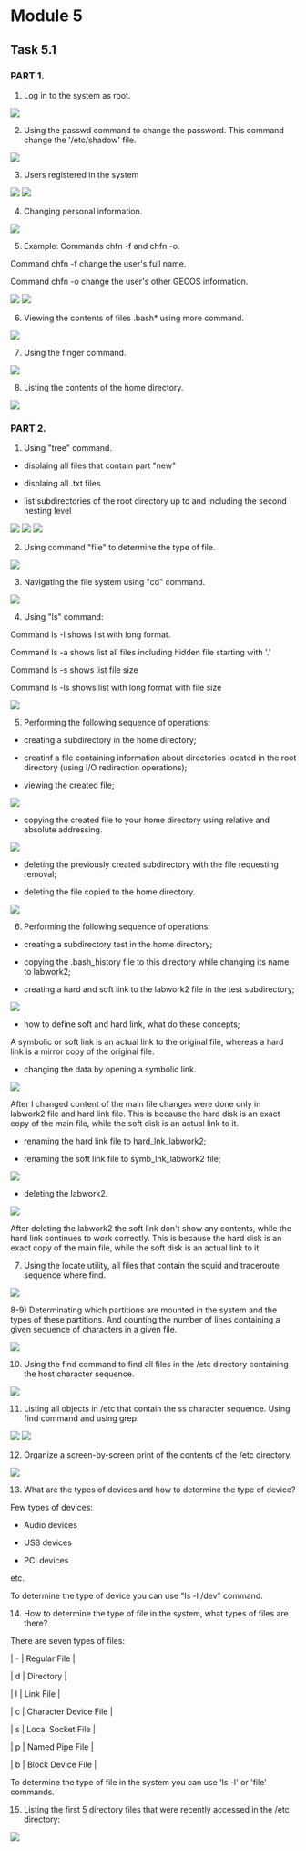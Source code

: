 # Module 5 

## Task 5.1

### PART 1.

1) Log in to the system as root.

<img src="https://github.com/Yuliia-Sadoma/DevOps_online_Kyiv_2020Q42021Q1/blob/main/m5/task5.1/screenshots/5.1.PNG?raw=true">

2) Using the passwd command to change the password. This command change the '/etc/shadow' file.

<img src="https://github.com/Yuliia-Sadoma/DevOps_online_Kyiv_2020Q42021Q1/blob/main/m5/task5.1/screenshots/2.PNG?raw=true">

3) Users registered in the system

<img src="https://github.com/Yuliia-Sadoma/DevOps_online_Kyiv_2020Q42021Q1/blob/main/m5/task5.1/screenshots/33.PNG?raw=true">

<img src="https://github.com/Yuliia-Sadoma/DevOps_online_Kyiv_2020Q42021Q1/blob/main/m5/task5.1/screenshots/34.PNG?raw=true">

4) Changing personal information.

<img src="https://github.com/Yuliia-Sadoma/DevOps_online_Kyiv_2020Q42021Q1/blob/main/m5/task5.1/screenshots/7.PNG?raw=true">

5) Example: Commands chfn -f and chfn -o.

Command chfn -f change the user's full name.

Command chfn -o change the user's other GECOS information.

<img src="https://github.com/Yuliia-Sadoma/DevOps_online_Kyiv_2020Q42021Q1/blob/main/m5/task5.1/screenshots/8.PNG?raw=true">

<img src="https://github.com/Yuliia-Sadoma/DevOps_online_Kyiv_2020Q42021Q1/blob/main/m5/task5.1/screenshots/9.PNG?raw=true">

6) Viewing the contents of files .bash* using more command.

<img src="https://github.com/Yuliia-Sadoma/DevOps_online_Kyiv_2020Q42021Q1/blob/main/m5/task5.1/screenshots/10.PNG?raw=true">

7) Using the finger command.

<img src="https://github.com/Yuliia-Sadoma/DevOps_online_Kyiv_2020Q42021Q1/blob/main/m5/task5.1/screenshots/13.PNG?raw=true">

8) Listing the contents of the home directory.

<img src="https://github.com/Yuliia-Sadoma/DevOps_online_Kyiv_2020Q42021Q1/blob/main/m5/task5.1/screenshots/12.PNG?raw=true">

### PART 2.

1) Using "tree" command. 

- displaing all files that contain part "new"

- displaing all .txt files 

- list subdirectories of the root directory up to and including the second nesting level

<img src="https://github.com/Yuliia-Sadoma/DevOps_online_Kyiv_2020Q42021Q1/blob/main/m5/task5.1/screenshots/14.PNG?raw=true">

<img src="https://github.com/Yuliia-Sadoma/DevOps_online_Kyiv_2020Q42021Q1/blob/main/m5/task5.1/screenshots/15.PNG?raw=true">

<img src="https://github.com/Yuliia-Sadoma/DevOps_online_Kyiv_2020Q42021Q1/blob/main/m5/task5.1/screenshots/16.PNG?raw=true">

2) Using command "file" to determine the type of file.

<img src="https://github.com/Yuliia-Sadoma/DevOps_online_Kyiv_2020Q42021Q1/blob/main/m5/task5.1/screenshots/17.PNG?raw=true">

3) Navigating the file system using "cd" command.

<img src="https://github.com/Yuliia-Sadoma/DevOps_online_Kyiv_2020Q42021Q1/blob/main/m5/task5.1/screenshots/18.PNG?raw=true">

4) Using "ls" command:

Command ls -l	shows list with long format.

Command ls -a	shows list all files including hidden file starting with '.'

Command ls -s	shows list file size

Command ls -ls shows list with long format with file size

<img src="https://github.com/Yuliia-Sadoma/DevOps_online_Kyiv_2020Q42021Q1/blob/main/m5/task5.1/screenshots/19.PNG?raw=true">

5) Performing the following sequence of operations:

- creating a subdirectory in the home directory;

- creatinf a file containing information about directories located in the root directory (using I/O redirection operations);

- viewing the created file;

<img src="https://github.com/Yuliia-Sadoma/DevOps_online_Kyiv_2020Q42021Q1/blob/main/m5/task5.1/screenshots/20.PNG?raw=true">

- copying the created file to your home directory using relative and absolute addressing.

<img src="https://github.com/Yuliia-Sadoma/DevOps_online_Kyiv_2020Q42021Q1/blob/main/m5/task5.1/screenshots/21.PNG?raw=true">

- deleting the previously created subdirectory with the file requesting removal;

- deleting the file copied to the home directory.

<img src="https://github.com/Yuliia-Sadoma/DevOps_online_Kyiv_2020Q42021Q1/blob/main/m5/task5.1/screenshots/22.PNG?raw=true">

6) Performing the following sequence of operations:

- creating a subdirectory test in the home directory;

- copying the .bash_history file to this directory while changing its name to labwork2;

- creating a hard and soft link to the labwork2 file in the test subdirectory;

<img src="https://github.com/Yuliia-Sadoma/DevOps_online_Kyiv_2020Q42021Q1/blob/main/m5/task5.1/screenshots/23.png?raw=true">

- how to define soft and hard link, what do these concepts;

A symbolic or soft link is an actual link to the original file, whereas a hard link is a mirror copy of the original file.

- changing the data by opening a symbolic link. 

<img src="https://github.com/Yuliia-Sadoma/DevOps_online_Kyiv_2020Q42021Q1/blob/main/m5/task5.1/screenshots/25.PNG?raw=true">

After I changed content of the main file changes were done only in labwork2 file and hard link file. This is because the hard disk is an exact copy of the main file, while the soft disk is an actual link to it. 

- renaming the hard link file to hard_lnk_labwork2;

- renaming the soft link file to symb_lnk_labwork2 file;

<img src="https://github.com/Yuliia-Sadoma/DevOps_online_Kyiv_2020Q42021Q1/blob/main/m5/task5.1/screenshots/24.PNG?raw=true">

- deleting the labwork2. 

<img src="https://github.com/Yuliia-Sadoma/DevOps_online_Kyiv_2020Q42021Q1/blob/main/m5/task5.1/screenshots/35.PNG?raw=true">


After deleting the labwork2 the soft link don't show any contents, while the hard link continues to work correctly. This is because the hard disk is an exact copy of the main file, while the soft disk is an actual link to it. 

7) Using the locate utility, all files that contain the squid and traceroute sequence where find.

<img src="https://github.com/Yuliia-Sadoma/DevOps_online_Kyiv_2020Q42021Q1/blob/main/m5/task5.1/screenshots/26.PNG?raw=true">

8-9) Determinating which partitions are mounted in the system and the types of these partitions. And counting the number of lines containing a given sequence of characters in a given file.

<img src="https://github.com/Yuliia-Sadoma/DevOps_online_Kyiv_2020Q42021Q1/blob/main/m5/task5.1/screenshots/27.PNG?raw=true">

10) Using the find command to find all files in the /etc directory containing the host character sequence.

<img src="https://github.com/Yuliia-Sadoma/DevOps_online_Kyiv_2020Q42021Q1/blob/main/m5/task5.1/screenshots/28.PNG?raw=true">

11) Listing all objects in /etc that contain the ss character sequence. Using find command and using grep.

<img src="https://github.com/Yuliia-Sadoma/DevOps_online_Kyiv_2020Q42021Q1/blob/main/m5/task5.1/screenshots/29.PNG?raw=true">

<img src="https://github.com/Yuliia-Sadoma/DevOps_online_Kyiv_2020Q42021Q1/blob/main/m5/task5.1/screenshots/30.PNG?raw=true">

12) Organize a screen-by-screen print of the contents of the /etc directory.

<img src="https://github.com/Yuliia-Sadoma/DevOps_online_Kyiv_2020Q42021Q1/blob/main/m5/task5.1/screenshots/31.PNG?raw=true">

13) What are the types of devices and how to determine the type of device?

Few types of devices:

- Audio devices

- USB devices

- PCI devices

etc.

To determine the type of device you can use "ls -l /dev" command.

14) How to determine the type of file in the system, what types of files are there?

There are seven types of files:

|      -       | Regular File           |

|      d       | Directory              |

|      l       | Link File              |

|      c       | Character Device File  |

|      s       | Local Socket File      |

|      p       | Named Pipe File        |

|      b       | Block Device File      |

To determine the type of file in the system you can use 'ls -l' or 'file' commands.

15) Listing the first 5 directory files that were recently accessed in the /etc directory:

<img src="https://github.com/Yuliia-Sadoma/DevOps_online_Kyiv_2020Q42021Q1/blob/main/m5/task5.1/screenshots/32.PNG?raw=true">
